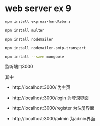 # web server ex 9
```bash
npm install express-handlebars

npm install multer

npm install nodemailer

npm install nodemailer-smtp-transport

npm install --save mongoose


```

监听端口3000

其中

- http://localhost:3000/ 为主页

- http://localhost:3000/login 为登录界面

- http://localhost:3000/register 为注册界面

- http://localhost:3000/admin 为admin界面
